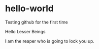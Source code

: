 # hello-world
Testing github for the first time

Hello Lesser Beings

I am the reaper who is going to lock you up.
